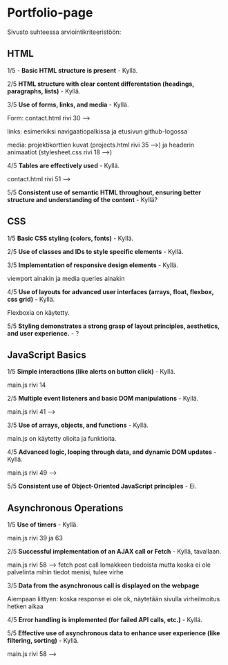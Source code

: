 # Portfolio-page

Sivusto suhteessa arviointikriteeristöön: 

## HTML
1/5 - **Basic HTML structure is present** - Kyllä.

2/5 **HTML structure with clear content differentation (headings, paragraphs, lists)** - Kyllä.

3/5 **Use of forms, links, and media** - Kyllä.

Form: contact.html rivi 30 -->

links: esimerkiksi navigaatiopalkissa ja etusivun github-logossa

media: projektikorttien kuvat (projects.html rivi 35 -->) ja headerin animaatiot (stylesheet.css rivi 18 -->)

4/5 **Tables are effectively used** - Kyllä.

contact.html rivi 51 -->

5/5 **Consistent use of semantic HTML throughout, ensuring better structure and understanding of the content** - Kyllä?



## CSS

1/5 **Basic CSS styling (colors, fonts)** - Kyllä.

2/5 **Use of classes and IDs to style specific elements** - Kyllä.

3/5 **Implementation of responsive design elements** - Kyllä.

viewport ainakin ja media queries ainakin

4/5 **Use of layouts for advanced user interfaces  (arrays, float, flexbox, css grid)** - Kyllä.

Flexboxia on käytetty.

5/5 **Styling demonstrates a strong grasp of layout principles, aesthetics, and user experience.** - ?

## JavaScript Basics

1/5 **Simple interactions (like alerts on button click)** - Kyllä. 

main.js rivi 14

2/5 **Multiple event listeners and basic DOM manipulations** - Kyllä.

main.js rivi 41 -->

3/5 **Use of arrays, objects, and functions** - Kyllä.

main.js on käytetty olioita ja funktioita.

4/5 **Advanced logic, looping through data, and dynamic DOM updates** - Kyllä.

main.js rivi 49 -->





5/5 **Consistent use of Object-Oriented JavaScript principles** - Ei.

## Asynchronous Operations

1/5 **Use of timers** - Kyllä.

main.js rivi 39 ja 63

2/5 **Successful implementation of an AJAX call or Fetch** - Kyllä, tavallaan.

main.js rivi 58 --> fetch post call lomakkeen tiedoista mutta koska ei ole palvelinta mihin tiedot menisi, tulee virhe

3/5 **Data from the asynchronous call is displayed on the webpage**

Aiempaan liittyen: koska response ei ole ok, näytetään sivulla virheilmoitus hetken aikaa

4/5 **Error handling is implemented (for failed API calls, etc.)** - Kyllä.

5/5 **Effective use of asynchronous data to enhance user experience (like filtering, sorting)** - Kyllä.

main.js rivi 58 -->
